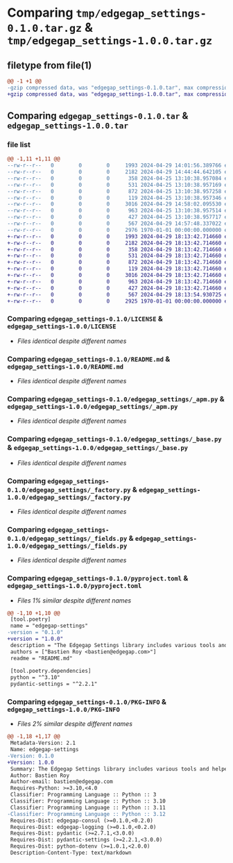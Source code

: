 # Comparing `tmp/edgegap_settings-0.1.0.tar.gz` & `tmp/edgegap_settings-1.0.0.tar.gz`

## filetype from file(1)

```diff
@@ -1 +1 @@
-gzip compressed data, was "edgegap_settings-0.1.0.tar", max compression
+gzip compressed data, was "edgegap_settings-1.0.0.tar", max compression
```

## Comparing `edgegap_settings-0.1.0.tar` & `edgegap_settings-1.0.0.tar`

### file list

```diff
@@ -1,11 +1,11 @@
--rw-r--r--   0        0        0     1993 2024-04-29 14:01:56.389766 edgegap_settings-0.1.0/LICENSE
--rw-r--r--   0        0        0     2182 2024-04-29 14:44:44.642105 edgegap_settings-0.1.0/README.md
--rw-r--r--   0        0        0      358 2024-04-25 13:10:38.957084 edgegap_settings-0.1.0/edgegap_settings/__init__.py
--rw-r--r--   0        0        0      531 2024-04-25 13:10:38.957169 edgegap_settings-0.1.0/edgegap_settings/_apm.py
--rw-r--r--   0        0        0      872 2024-04-25 13:10:38.957258 edgegap_settings-0.1.0/edgegap_settings/_base.py
--rw-r--r--   0        0        0      119 2024-04-25 13:10:38.957346 edgegap_settings-0.1.0/edgegap_settings/_configuration.py
--rw-r--r--   0        0        0     3016 2024-04-29 14:58:02.095530 edgegap_settings-0.1.0/edgegap_settings/_factory.py
--rw-r--r--   0        0        0      963 2024-04-25 13:10:38.957514 edgegap_settings-0.1.0/edgegap_settings/_fields.py
--rw-r--r--   0        0        0      427 2024-04-25 13:10:38.957717 edgegap_settings-0.1.0/edgegap_settings/_logstash.py
--rw-r--r--   0        0        0      567 2024-04-29 14:57:48.337022 edgegap_settings-0.1.0/pyproject.toml
--rw-r--r--   0        0        0     2976 1970-01-01 00:00:00.000000 edgegap_settings-0.1.0/PKG-INFO
+-rw-r--r--   0        0        0     1993 2024-04-29 18:13:42.714660 edgegap_settings-1.0.0/LICENSE
+-rw-r--r--   0        0        0     2182 2024-04-29 18:13:42.714660 edgegap_settings-1.0.0/README.md
+-rw-r--r--   0        0        0      358 2024-04-29 18:13:42.714660 edgegap_settings-1.0.0/edgegap_settings/__init__.py
+-rw-r--r--   0        0        0      531 2024-04-29 18:13:42.714660 edgegap_settings-1.0.0/edgegap_settings/_apm.py
+-rw-r--r--   0        0        0      872 2024-04-29 18:13:42.714660 edgegap_settings-1.0.0/edgegap_settings/_base.py
+-rw-r--r--   0        0        0      119 2024-04-29 18:13:42.714660 edgegap_settings-1.0.0/edgegap_settings/_configuration.py
+-rw-r--r--   0        0        0     3016 2024-04-29 18:13:42.714660 edgegap_settings-1.0.0/edgegap_settings/_factory.py
+-rw-r--r--   0        0        0      963 2024-04-29 18:13:42.714660 edgegap_settings-1.0.0/edgegap_settings/_fields.py
+-rw-r--r--   0        0        0      427 2024-04-29 18:13:42.714660 edgegap_settings-1.0.0/edgegap_settings/_logstash.py
+-rw-r--r--   0        0        0      567 2024-04-29 18:13:54.930725 edgegap_settings-1.0.0/pyproject.toml
+-rw-r--r--   0        0        0     2925 1970-01-01 00:00:00.000000 edgegap_settings-1.0.0/PKG-INFO
```

### Comparing `edgegap_settings-0.1.0/LICENSE` & `edgegap_settings-1.0.0/LICENSE`

 * *Files identical despite different names*

### Comparing `edgegap_settings-0.1.0/README.md` & `edgegap_settings-1.0.0/README.md`

 * *Files identical despite different names*

### Comparing `edgegap_settings-0.1.0/edgegap_settings/_apm.py` & `edgegap_settings-1.0.0/edgegap_settings/_apm.py`

 * *Files identical despite different names*

### Comparing `edgegap_settings-0.1.0/edgegap_settings/_base.py` & `edgegap_settings-1.0.0/edgegap_settings/_base.py`

 * *Files identical despite different names*

### Comparing `edgegap_settings-0.1.0/edgegap_settings/_factory.py` & `edgegap_settings-1.0.0/edgegap_settings/_factory.py`

 * *Files identical despite different names*

### Comparing `edgegap_settings-0.1.0/edgegap_settings/_fields.py` & `edgegap_settings-1.0.0/edgegap_settings/_fields.py`

 * *Files identical despite different names*

### Comparing `edgegap_settings-0.1.0/pyproject.toml` & `edgegap_settings-1.0.0/pyproject.toml`

 * *Files 1% similar despite different names*

```diff
@@ -1,10 +1,10 @@
 [tool.poetry]
 name = "edgegap-settings"
-version = "0.1.0"
+version = "1.0.0"
 description = "The Edgegap Settings library includes various tools and helpers for interacting with Explicit Settings Models. It is designed for use within the Edgegap organization."
 authors = ["Bastien Roy <bastien@edgegap.com>"]
 readme = "README.md"
 
 [tool.poetry.dependencies]
 python = "^3.10"
 pydantic-settings = "^2.2.1"
```

### Comparing `edgegap_settings-0.1.0/PKG-INFO` & `edgegap_settings-1.0.0/PKG-INFO`

 * *Files 2% similar despite different names*

```diff
@@ -1,18 +1,17 @@
 Metadata-Version: 2.1
 Name: edgegap-settings
-Version: 0.1.0
+Version: 1.0.0
 Summary: The Edgegap Settings library includes various tools and helpers for interacting with Explicit Settings Models. It is designed for use within the Edgegap organization.
 Author: Bastien Roy
 Author-email: bastien@edgegap.com
 Requires-Python: >=3.10,<4.0
 Classifier: Programming Language :: Python :: 3
 Classifier: Programming Language :: Python :: 3.10
 Classifier: Programming Language :: Python :: 3.11
-Classifier: Programming Language :: Python :: 3.12
 Requires-Dist: edgegap-consul (>=0.1.0,<0.2.0)
 Requires-Dist: edgegap-logging (>=0.1.0,<0.2.0)
 Requires-Dist: pydantic (>=2.7.1,<3.0.0)
 Requires-Dist: pydantic-settings (>=2.2.1,<3.0.0)
 Requires-Dist: python-dotenv (>=1.0.1,<2.0.0)
 Description-Content-Type: text/markdown
```

